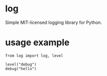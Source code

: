 # log

Simple MIT-licensed logging library for Python.

# usage example

```
from log import log, level

level("debug")
debug("hello")
```
